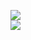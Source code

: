 [![](https://img.shields.io/badge/Made%20With-Github%20Spray-lightgrey.svg?style=for-the-badge&logo=github)](https://github.com/Annihil/github-spray#6211)  
[![](https://i.imgur.com/2DrTn0Z.gif)](https://github.com/Annihil/github-spray)